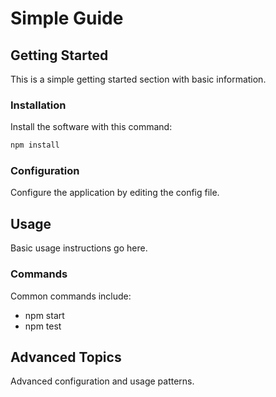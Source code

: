 # Simple Guide

## Getting Started
This is a simple getting started section with basic information.

### Installation
Install the software with this command:
```bash
npm install
```

### Configuration
Configure the application by editing the config file.

## Usage
Basic usage instructions go here.

### Commands
Common commands include:
- npm start
- npm test

## Advanced Topics
Advanced configuration and usage patterns.